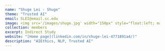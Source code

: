 ```yaml
---
name: "Shuge Lei - Shuge"
theme: "Trusted AI"
email: SLEI@email.sc.edu
image: <img src='/images/shuge.jpg' width="150px" style="float:left; margin:0px 10px 0px 0px;">
collection: members
excerpt: Indirect Study
website: "[Home page](linkedin.com/in/shuge-lei-4771891a4/)"
description: "AIEthics, NLP, Trusted AI"  
---
```

